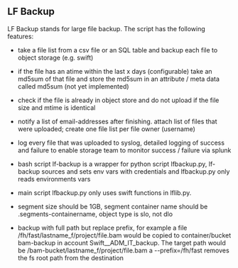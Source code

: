LF Backup
---------

LF Backup stands for large file backup. The script has the following features:

* take a file list from a csv file or an SQL table and backup each file 
  to object storage (e.g. swift) 

* if the file has an atime within the last x days (configurable) take an md5sum
  of that file and store the md5sum in an attribute / meta data called md5sum 
  (not yet implemented) 

* check if the file is already in object store and do not upload if the file 
  size and mtime is identical 

* notify a list of email-addresses after finishing. attach list of files that 
  were uploaded; create one file list per file owner (username)

* log every file that was uploaded to syslog, detailed logging of success and 
  failure to enable storage team to monitor success / failure via splunk 

* bash script lf-backup is a wrapper for python script lfbackup.py, lf-backup sources 
  and sets env vars with credentials and lfbackup.py only reads environments vars

* main script lfbackup.py only uses swift functions in lflib.py. 

* segment size should be 1GB, segment container name should be 
  .segments-containername, object type is slo, not dlo

* backup with full path but replace prefix, for example a file 
  /fh/fast/lastname_f/project/file.bam would be copied to container/bucket 
  bam-backup in account Swift__ADM_IT_backup. The target path would be 
  /bam-bucket/lastname_f/project/file.bam a --prefix=/fh/fast removes the fs
    root path from the destination


